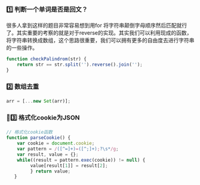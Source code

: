 ### 1️⃣ 判断一个单词是否是回文？

很多人拿到这样的题目非常容易想到用for 将字符串颠倒字母顺序然后匹配就行了。其实重要的考察的就是对于reverse的实现。其实我们可以利用现成的函数，将字符串转换成数组，这个思路很重要，我们可以拥有更多的自由度去进行字符串的一些操作。
```js
function checkPalindrom(str) {  
    return str == str.split('').reverse().join('');
}
```



### 2️⃣ 数组去重
```js
arr = [...new Set(arr)];   
```


### 3️⃣ 格式化cookie为JSON
```js
// 格式化cookie函数
function parseCookie() { 
    var cookie = document.cookie;
    var pattern = /([^=]+)=([^;]+);?\s*/g;
    var result, value = {}; 
    while((result = pattern.exec(cookie)) != null) {
         value[result[1]] = result[2]; 
         } return value; 
   }
```


